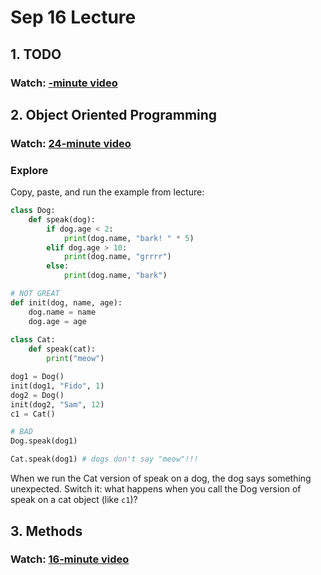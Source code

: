 # Sep 16 Lecture

## 1. TODO

### Watch: [-minute video]()

## 2. Object Oriented Programming

### Watch: [24-minute video](https://youtu.be/7Rw1uBoJXxw)

### Explore

Copy, paste, and run the example from lecture:

```python
class Dog:
    def speak(dog):
        if dog.age < 2:
            print(dog.name, "bark! " * 5)
        elif dog.age > 10:
            print(dog.name, "grrrr")
        else:
            print(dog.name, "bark")

# NOT GREAT
def init(dog, name, age):
    dog.name = name
    dog.age = age
        
class Cat:
    def speak(cat):
        print("meow")

dog1 = Dog()
init(dog1, "Fido", 1)
dog2 = Dog()
init(dog2, "Sam", 12)
c1 = Cat()

# BAD
Dog.speak(dog1)

Cat.speak(dog1) # dogs don't say "meow"!!!
```

When we run the Cat version of speak on a dog, the dog says something
unexpected.  Switch it: what happens when you call the Dog version of
speak on a cat object (like `c1`)?

## 3. Methods

### Watch: [16-minute video](https://youtu.be/xulHeIkKeyM)
